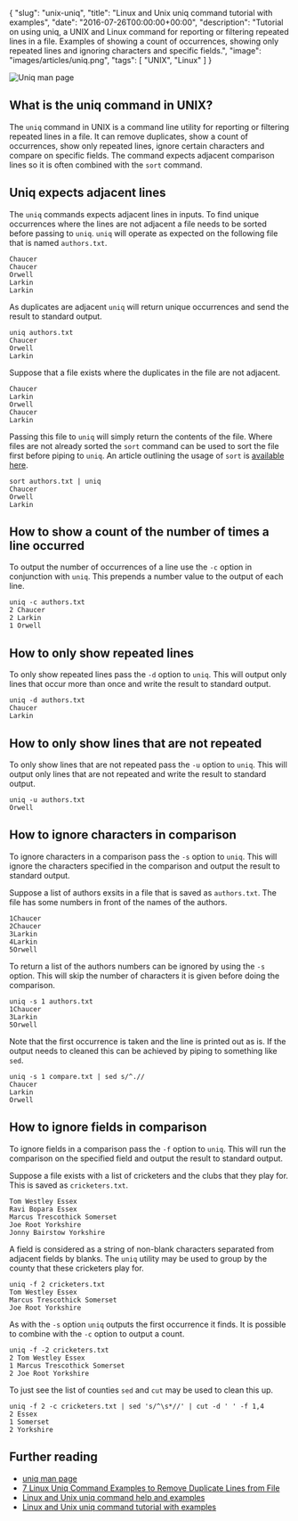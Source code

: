 {
  "slug": "unix-uniq",
  "title": "Linux and Unix uniq command tutorial with examples",
  "date": "2016-07-26T00:00:00+00:00",
  "description": "Tutorial on using uniq, a UNIX and Linux command for reporting or filtering repeated lines in a file. Examples of showing a count of occurrences, showing only repeated lines and ignoring characters and specific fields.",
  "image": "images/articles/uniq.png",
  "tags": [
    "UNIX",
    "Linux"
  ]
}

![Uniq man page][5]

## What is the uniq command in UNIX?

The `uniq` command in UNIX is a command line utility for reporting or filtering repeated lines in a file. It can remove duplicates, show a count of occurrences, show only repeated lines, ignore certain characters and compare on specific fields. The command expects adjacent comparison lines so it is often combined with the `sort` command. 

## Uniq expects adjacent lines

The `uniq` commands expects adjacent lines in inputs. To find unique occurrences where the lines are not adjacent a file needs to be sorted before passing to `uniq`. `uniq` will operate as expected on the following file that is named `authors.txt`.

    Chaucer
    Chaucer
    Orwell
    Larkin
    Larkin

As duplicates are adjacent `uniq` will return unique occurrences and send the result to standard output. 
  
    uniq authors.txt
    Chaucer
    Orwell
    Larkin

Suppose that a file exists where the duplicates in the file are not adjacent. 

    Chaucer
    Larkin
    Orwell
    Chaucer
    Larkin

Passing this file to `uniq` will simply return the contents of the file. Where files are not already sorted the `sort` command can be used to sort the file first before piping to `uniq`. An article outlining the usage of `sort` is [available here][4].

    sort authors.txt | uniq
    Chaucer
    Orwell
    Larkin

## How to show a count of the number of times a line occurred

To output the number of occurrences of a line use the `-c` option in conjunction with `uniq`. This prepends a number value to the output of each line. 

    uniq -c authors.txt
    2 Chaucer
    2 Larkin
    1 Orwell

## How to only show repeated lines

To only show repeated lines pass the `-d` option to `uniq`. This will output only lines that occur more than once and write the result to standard output.

    uniq -d authors.txt
    Chaucer 
    Larkin

## How to only show lines that are not repeated

To only show lines that are not repeated pass the `-u` option to `uniq`. This will output only lines that are not repeated and write the result to standard output.

    uniq -u authors.txt
    Orwell

## How to ignore characters in comparison

To ignore characters in a comparison pass the `-s` option to `uniq`. This will ignore the characters specified in the comparison and output the result to standard output. 

Suppose a list of authors exsits in a file that is saved as `authors.txt`. The file has some numbers in front of the names of the authors.

    1Chaucer
    2Chaucer
    3Larkin
    4Larkin
    5Orwell

To return a list of the authors numbers can be ignored by using the `-s` option. This will skip the number of characters it is given before doing the comparison.

    uniq -s 1 authors.txt
    1Chaucer
    3Larkin
    5Orwell

Note that the first occurrence is taken and the line is printed out as is. If the output needs to cleaned this can be achieved by piping to something like `sed`.

    uniq -s 1 compare.txt | sed s/^.//
    Chaucer
    Larkin
    Orwell

## How to ignore fields in comparison

To ignore fields in a comparison pass the `-f` option to `uniq`. This will run the comparison on the specified field and output the result to standard output. 

Suppose a file exists with a list of cricketers and the clubs that they play for. This is saved as `cricketers.txt`. 

    Tom Westley Essex
    Ravi Bopara Essex
    Marcus Trescothick Somerset
    Joe Root Yorkshire
    Jonny Bairstow Yorkshire

A field is considered as a string of non-blank characters separated from adjacent fields by blanks. The `uniq` utility may be used to group by the county that these cricketers play for.

    uniq -f 2 cricketers.txt
    Tom Westley Essex
    Marcus Trescothick Somerset
    Joe Root Yorkshire
    
As with the `-s` option `uniq` outputs the first occurrence it finds. It is possible to combine with the `-c` option to output a count.

    uniq -f -2 cricketers.txt
    2 Tom Westley Essex
    1 Marcus Trescothick Somerset
    2 Joe Root Yorkshire

To just see the list of counties `sed` and `cut` may be used to clean this up. 

    uniq -f 2 -c cricketers.txt | sed 's/^\s*//' | cut -d ' ' -f 1,4
    2 Essex
    1 Somerset
    2 Yorkshire

## Further reading

* [uniq man page][1]
* [7 Linux Uniq Command Examples to Remove Duplicate Lines from File][2]
* [Linux and Unix uniq command help and examples][3]
* [Linux and Unix uniq command tutorial with examples][4]

[1]: http://linux.die.net/man/1/uniq
[2]: http://www.thegeekstuff.com/2013/05/uniq-command-examples
[3]: http://www.computerhope.com/unix/uuniq.htm
[4]: /unix-sort/
[5]: /images/articles/uniq.png
